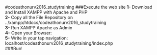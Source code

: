 #codeathonurv2016_studytraining
###Execute the web site
<b>1-</b> Download and Install XAMPP with Apache and PHP<br/>
<b>2-</b> Copy all the File Repository on ../xampp/htdocs/codeathonurv2016_studytraining<br/>
<b>3-</b> Run XAMPP Apache as Admin <br/>
<b>4-</b> Open your Browser:<br/>
<b>5-</b> Write in your tap navigation: localhost/codeathonurv2016_studytraining/index.php<br/>
###Run!

